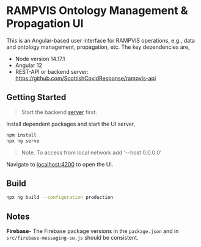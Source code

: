 # RAMPVIS Ontology Management & Propagation UI

This is an Angular-based user interface for RAMPVIS operations, e.g., data and ontology management, propagation, etc. The key dependencies are,

- Node version 14.17.1
- Angular 12
- REST-API or backend server: https://github.com/ScottishCovidResponse/rampvis-api


## Getting Started

> Start the backend [server](https://github.com/ScottishCovidResponse/rampvis-api) first.

Install dependent packages and start the UI server,

```bash
npm install
npx ng serve 
```

> Note. To access from local network add '--host 0.0.0.0'

Navigate to [localhost:4200](localhost:4200) to open the UI.


## Build

```bash
npx ng build --configuration production
```

## Notes

**Firebase**- The Firebase package versions in the `package.json` and in `src/firebase-messaging-sw.js` should be consistent.
